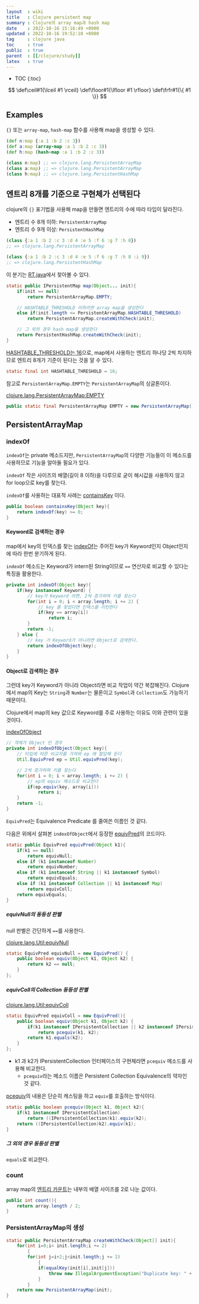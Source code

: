 ```yaml
---
layout  : wiki
title   : Clojure persistent map
summary : Clojure의 array map과 hash map
date    : 2022-10-16 15:16:49 +0900
updated : 2022-10-16 19:52:10 +0900
tag     : clojure java
toc     : true
public  : true
parent  : [[/clojure/study]]
latex   : true
---
```

* TOC
{:toc}

$$
\def\ceil#1{\lceil #1 \rceil}
\def\floor#1{\lfloor #1 \rfloor}
\def\frfr#1{\{ #1 \}}
$$

## Examples

`{}` 또는 `array-map`, `hash-map` 함수를 사용해 map을 생성할 수 있다.

```clojure
(def n:map {:a 1 :b 2 :c 3})
(def a:map (array-map :a 1 :b 2 :c 3))
(def h:map (hash-map :a 1 :b 2 :c 3))

(class n:map) ;; => clojure.lang.PersistentArrayMap
(class a:map) ;; => clojure.lang.PersistentArrayMap
(class h:map) ;; => clojure.lang.PersistentHashMap
```

## 엔트리 8개를 기준으로 구현체가 선택된다

clojure의 `{}` 표기법을 사용해 map을 만들면 엔트리의 수에 따라 타입이 달라진다.

- 엔트리 수 8개 이하: `PersistentArrayMap`
- 엔트리 수 9개 이상: `PersistentHashMap`

```clojure
(class {:a 1 :b 2 :c 3 :d 4 :e 5 :f 6 :g 7 :h 8})
;; => clojure.lang.PersistentArrayMap

(class {:a 1 :b 2 :c 3 :d 4 :e 5 :f 6 :g 7 :h 8 :i 9})
;; => clojure.lang.PersistentHashMap
```

이 분기는 [RT.java]( https://github.com/clojure/clojure/blob/1.5.x/src/jvm/clojure/lang/RT.java#L1457-L1463 )에서 찾아볼 수 있다.

```java
static public IPersistentMap map(Object... init){
    if(init == null)
        return PersistentArrayMap.EMPTY;

    // HASHTABLE_THRESHOLD 이하라면 array map을 생성한다
    else if(init.length <= PersistentArrayMap.HASHTABLE_THRESHOLD)
        return PersistentArrayMap.createWithCheck(init);

    // 그 외의 경우 hash map을 생성한다
    return PersistentHashMap.createWithCheck(init);
}
```

[HASHTABLE_THRESHOLD는 16]( https://github.com/clojure/clojure/blob/1.5.x/src/jvm/clojure/lang/PersistentArrayMap.java#L32 )으로, map에서 사용하는 엔트리 하나당 2씩 차지하므로 엔트리 8개가 기준이 된다는 것을 알 수 있다.

```java
static final int HASHTABLE_THRESHOLD = 16;
```

참고로 `PersistentArrayMap.EMPTY`는 `PersistentArrayMap`의 싱글톤이다.

[clojure.lang.PersistentArrayMap:EMPTY]( https://github.com/clojure/clojure/blob/1.5.x/src/jvm/clojure/lang/PersistentArrayMap.java#L34 )

```java
public static final PersistentArrayMap EMPTY = new PersistentArrayMap();
```

## PersistentArrayMap

### indexOf

`indexOf`는 private 메소드지만, `PersistentArrayMap`의 다양한 기능들이 이 메소드를 사용하므로 기능을 알아둘 필요가 있다.

`indexOf` 작은 사이즈의 배열(길이 8 이하)을 다루므로 굳이 해시값을 사용하지 않고 for loop으로 key를 찾는다.

`indexOf`를 사용하는 대표적 사례는 [containsKey]( https://github.com/clojure/clojure/blob/1.5.x/src/jvm/clojure/lang/PersistentArrayMap.java#L157-L159 ) 이다.

```java
public boolean containsKey(Object key){
    return indexOf(key) >= 0;
}
```

#### Keyword로 검색하는 경우

map에서 key의 인덱스를 찾는 [indexOf]( https://github.com/clojure/clojure/blob/1.5.x/src/jvm/clojure/lang/PersistentArrayMap.java#L263-L275 )는
주어진 key가 Keyword인지 Object인지에 따라 한번 분기하게 된다.

`indexOf` 메소드는 Keyword가 intern된 String이므로 `==` 연산자로 비교할 수 있다는 특징을 활용한다.

```java
private int indexOf(Object key){
    if(key instanceof Keyword) {
        // key가 Keyword 라면, 2씩 증가하며 키를 찾는다
        for(int i = 0; i < array.length; i += 2) {
            // key 를 찾았다면 인덱스를 리턴한다
            if(key == array[i])
                return i;
        }
        return -1;
    } else {
        // key 가 Keyword가 아니라면 Object로 검색한다.
        return indexOfObject(key);
    }
}
```

#### Object로 검색하는 경우

그런데 key가 Keyword가 아니라 Object라면 비교 작업이 약간 복잡해진다.
Clojure에서 map의 Key는 `String`과 `Number`는 물론이고 `Symbol`과 `Collection`도 가능하기 때문이다.

Clojure에서 map의 key 값으로 Keyword를 주로 사용하는 이유도 이와 관련이 있을 것이다.

[indexOfObject]( https://github.com/clojure/clojure/blob/1.5.x/src/jvm/clojure/lang/PersistentArrayMap.java#L253-L261 )

```java
// 객체가 Object 인 경우
private int indexOfObject(Object key){
    // 타입에 따른 비교자를 가져와 ep 에 할당해 둔다
    Util.EquivPred ep = Util.equivPred(key);

    // 2씩 증가하며 키를 찾는다
    for(int i = 0; i < array.length; i += 2) {
        // ep의 equiv 메소드로 비교한다
        if(ep.equiv(key, array[i]))
            return i;
    }
    return -1;
}
```

`EquivPred`는 Equivalence Predicate 를 줄여쓴 이름인 것 같다.

다음은 위에서 살펴본 `indexOfObject`에서 등장한 [equivPred]( https://github.com/clojure/clojure/blob/1.5.x/src/jvm/clojure/lang/Util.java#L70-L80 )의 코드이다.

```java
static public EquivPred equivPred(Object k1){
    if(k1 == null)
        return equivNull;
    else if (k1 instanceof Number)
        return equivNumber;
    else if (k1 instanceof String || k1 instanceof Symbol)
        return equivEquals;
    else if (k1 instanceof Collection || k1 instanceof Map)
        return equivColl;
    return equivEquals;
}
```

##### equivNull의 동등성 판별

null 판별은 간단하게 `==`를 사용한다.

[clojure.lang.Util:equivNull]( https://github.com/clojure/clojure/blob/1.5.x/src/jvm/clojure/lang/Util.java#L42-L46 )

```java
static EquivPred equivNull = new EquivPred() {
    public boolean equiv(Object k1, Object k2) {
        return k2 == null;
    }
};
```

##### equivColl의 Collection 동등성 판별

[clojure.lang.Util:equivColl]( https://github.com/clojure/clojure/blob/1.5.x/src/jvm/clojure/lang/Util.java#L62-L68 )

```java
static EquivPred equivColl = new EquivPred(){
    public boolean equiv(Object k1, Object k2) {
        if(k1 instanceof IPersistentCollection || k2 instanceof IPersistentCollection)
            return pcequiv(k1, k2);
        return k1.equals(k2);
    }
};
```

- k1 과 k2가 IPersistentCollection 인터페이스의 구현체라면 `pcequiv` 메소드를 사용해 비교한다.
    - `pcequiv`라는 메소드 이름은 Persistent Collection Equivalence의 약자인 것 같다.

[pcequiv]( https://github.com/clojure/clojure/blob/1.5.x/src/jvm/clojure/lang/Util.java#L122-L126 )의 내용은 단순히 캐스팅을 하고 `equiv`를 호출하는 방식이다.

```java
static public boolean pcequiv(Object k1, Object k2){
    if(k1 instanceof IPersistentCollection)
        return ((IPersistentCollection)k1).equiv(k2);
    return ((IPersistentCollection)k2).equiv(k1);
}
```

##### 그 외의 경우 동등성 판별

`equals`로 비교한다.

### count

array map의 [엔트리 카운트]( https://github.com/clojure/clojure/blob/1.5.x/src/jvm/clojure/lang/PersistentArrayMap.java#L153-L155 )는 내부의 배열 사이즈를 2로 나눈 값이다.

```java
public int count(){
    return array.length / 2;
}
```


### PersistentArrayMap의 생성

```java
static public PersistentArrayMap createWithCheck(Object[] init){
    for(int i=0;i< init.length;i += 2)
        {
        for(int j=i+2;j<init.length;j += 2)
            {
            if(equalKey(init[i],init[j]))
                throw new IllegalArgumentException("Duplicate key: " + init[i]);
            }
        }
    return new PersistentArrayMap(init);
}
```


